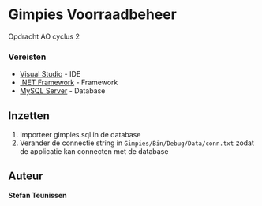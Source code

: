 # Gimpies Voorraadbeheer

Opdracht AO cyclus 2

### Vereisten

* [Visual Studio](https://www.visualstudio.com/) - IDE
* [.NET Framework](https://www.microsoft.com/net/download) - Framework
* [MySQL Server](https://www.mysql.com/downloads/) - Database

## Inzetten

1. Importeer gimpies.sql in de database
2. Verander de connectie string in `Gimpies/Bin/Debug/Data/conn.txt` zodat de applicatie kan connecten met de database

## Auteur

**Stefan Teunissen**